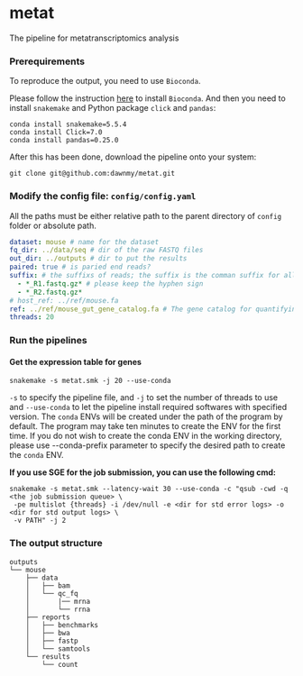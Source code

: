 # metat
The pipeline for metatranscriptomics analysis

### Prerequirements

To reproduce the output, you need to use `Bioconda`.

Please follow the instruction [here](https://bioconda.github.io) to install `Bioconda`. 
And then you need to install `snakemake` and Python package `click` and `pandas`:

```shell
conda install snakemake=5.5.4
conda install Click=7.0
conda install pandas=0.25.0
```


After this has been done, download the pipeline onto your system:

```shell
git clone git@github.com:dawnmy/metat.git
```

### Modify the config file: `config/config.yaml`
All the paths must be either relative path to the parent directory of `config` folder or absolute path.

```yaml
dataset: mouse # name for the dataset
fq_dir: ../data/seq # dir of the raw FASTQ files
out_dir: ../outputs # dir to put the results
paired: true # is paried end reads?
suffix: # the suffixs of reads; the suffix is the comman suffix for all samples besides the sample name
  - *_R1.fastq.gz* # please keep the hyphen sign
  - *_R2.fastq.gz* 
# host_ref: ../ref/mouse.fa
ref: ../ref/mouse_gut_gene_catalog.fa # The gene catalog for quantifying the expression
threads: 20
```


### Run the pipelines

#### Get the expression table for genes

```shell
snakemake -s metat.smk -j 20 --use-conda
```
`-s` to specify the pipeline file, and `-j` to set the number of threads to use and `--use-conda` to 
let the pipeline install required softwares with specified version. The `conda` ENVs will be created under 
the path of the program by default. The program may take ten minutes to create the ENV for the first time.
If you do not wish to create the conda ENV in the working directory, 
please use --conda-prefix parameter to specify the desired path to create the `conda` ENV. 


**If you use SGE for the job submission, you can use the following cmd:**

```shell
snakemake -s metat.smk --latency-wait 30 --use-conda -c "qsub -cwd -q <the job submission queue> \
 -pe multislot {threads} -i /dev/null -e <dir for std error logs> -o <dir for std output logs> \
 -v PATH" -j 2
```

### The output structure

```
outputs
└── mouse
    ├── data
    │   ├── bam
    │   └── qc_fq
    │       |── mrna
    │       └── rrna
    ├── reports
    │   ├── benchmarks
    │   ├── bwa
    │   ├── fastp
    │   └── samtools
    └── results
        └── count
```